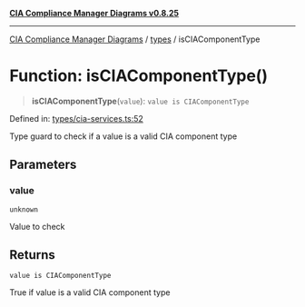 [**CIA Compliance Manager Diagrams v0.8.25**](../../README.md)

***

[CIA Compliance Manager Diagrams](../../modules.md) / [types](../README.md) / isCIAComponentType

# Function: isCIAComponentType()

> **isCIAComponentType**(`value`): `value is CIAComponentType`

Defined in: [types/cia-services.ts:52](https://github.com/Hack23/cia-compliance-manager/blob/b7816746b3b7f5e02cb18303af9cc6696a8caef9/src/types/cia-services.ts#L52)

Type guard to check if a value is a valid CIA component type

## Parameters

### value

`unknown`

Value to check

## Returns

`value is CIAComponentType`

True if value is a valid CIA component type

